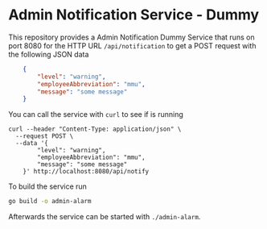 # Admin Notification Service - Dummy

This repository provides a Admin Notification Dummy Service that runs on port
8080 for the HTTP URL `/api/notification` to get a POST request with the
following JSON data

```json
    {
        "level": "warning",
        "employeeAbbreviation": "mmu",
        "message": "some message"
    }
```

You can call the service with `curl` to see if is running

```curl
curl --header "Content-Type: application/json" \
  --request POST \
  --data '{
        "level": "warning",
        "employeeAbbreviation": "mmu",
        "message": "some message"
    }' http://localhost:8080/api/notify
```

To build the service run

```sh
go build -o admin-alarm
```

Afterwards the service can be started with `./admin-alarm`.
